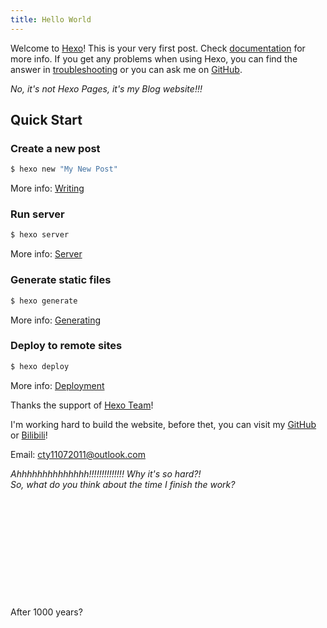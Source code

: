 ```yaml
---
title: Hello World
---
```

Welcome to [Hexo](https://hexo.io/)! This is your very first post. Check [documentation](https://hexo.io/docs/) for more info. If you get any problems when using Hexo, you can find the answer in [troubleshooting](https://hexo.io/docs/troubleshooting.html) or you can ask me on [GitHub](https://github.com/hexojs/hexo/issues).

*No, it's not Hexo Pages, it's my Blog website!!!*
## Quick Start

### Create a new post

``` bash
$ hexo new "My New Post"
```

More info: [Writing](https://hexo.io/docs/writing.html)

### Run server

``` bash
$ hexo server
```

More info: [Server](https://hexo.io/docs/server.html)

### Generate static files

``` bash
$ hexo generate
```

More info: [Generating](https://hexo.io/docs/generating.html)

### Deploy to remote sites

``` bash
$ hexo deploy
```

More info: [Deployment](https://hexo.io/docs/one-command-deployment.html)

Thanks the support of [Hexo Team](https://hexo.io/team/)! <br>

I'm working hard to build the website, before thet, you can visit my [GitHub](https://github.com/Winver10) or [Bilibili](https://space.bilibili.com/3546698576038100)! <br>

Email: [cty11072011@outlook.com](mailto:)<br>

*Ahhhhhhhhhhhhhh!!!!!!!!!!!!!! Why it's so hard?!*<br>
*So, what do you think about the time I finish the work?*<br>
<br>
<br>
<br>
<br>
<br>
<br>
<br>
<br>
<br>
<br>
<br>
 After 1000 years?